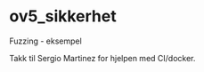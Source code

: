 # ov5_sikkerhet
Fuzzing - eksempel     
        
Takk til Sergio Martinez for hjelpen med CI/docker.     
